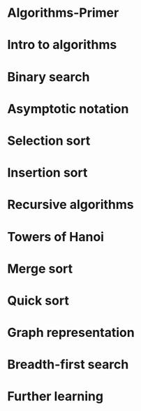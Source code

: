 # Algorithms-Primer

# Intro to algorithms

# Binary search

# Asymptotic notation

# Selection sort

# Insertion sort

# Recursive algorithms

# Towers of Hanoi

# Merge sort

# Quick sort

# Graph representation

# Breadth-first search

# Further learning